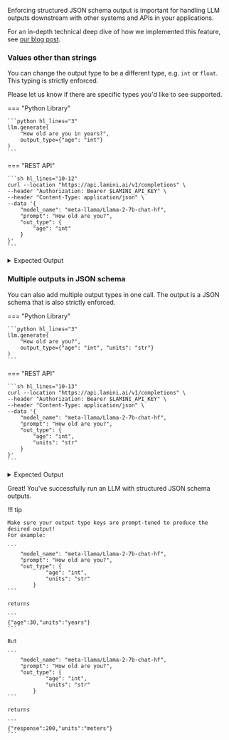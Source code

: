 Enforcing structured JSON schema output is important for handling LLM outputs downstream with other systems and APIs in your applications.

For an in-depth technical deep dive of how we implemented this feature, see [our blog post](https://www.lamini.ai/blog/guarantee-valid-json-output-with-lamini).

### Values other than strings

You can change the output type to be a different type, e.g. `int` or `float`. This typing is strictly enforced.

Please let us know if there are specific types you'd like to see supported.

=== "Python Library"

    ```python hl_lines="3"
    llm.generate(
        "How old are you in years?",
        output_type={"age": "int"}
    )
    ```

=== "REST API"

    ```sh hl_lines="10-12"
    curl --location "https://api.lamini.ai/v1/completions" \
    --header "Authorization: Bearer $LAMINI_API_KEY" \
    --header "Content-Type: application/json" \
    --data '{
        "model_name": "meta-llama/Llama-2-7b-chat-hf",
        "prompt": "How old are you?",
        "out_type": {
            "age": "int"
        }
    }'
    ```

<details>
<summary>Expected Output</summary>
    ```
    {
        'age': 25
    }
    ```
</details>

### Multiple outputs in JSON schema

You can also add multiple output types in one call. The output is a JSON schema that is also strictly enforced.

=== "Python Library"

    ```python hl_lines="3"
    llm.generate(
        "How old are you?",
        output_type={"age": "int", "units": "str"}
    )
    ```

=== "REST API"

    ```sh hl_lines="10-13"
    curl --location "https://api.lamini.ai/v1/completions" \
    --header "Authorization: Bearer $LAMINI_API_KEY" \
    --header "Content-Type: application/json" \
    --data '{
        "model_name": "meta-llama/Llama-2-7b-chat-hf",
        "prompt": "How old are you?",
        "out_type": {
            "age": "int",
            "units": "str"
        }
    }'
    ```

<details>
<summary>Expected Output</summary>
    ```
    {
        'age': 25,
        'units': 'years'
    }
    ```
</details>

Great! You've successfully run an LLM with structured JSON schema outputs.

!!! tip

    Make sure your output type keys are prompt-tuned to produce the desired output!
    For example:

    ```
        "model_name": "meta-llama/Llama-2-7b-chat-hf",
        "prompt": "How old are you?",
        "out_type": {
                "age": "int",
                "units": "str"
            }
    ```

    returns

    ```
    {"age":30,"units":"years"}
    ```

    But

    ```
        "model_name": "meta-llama/Llama-2-7b-chat-hf",
        "prompt": "How old are you?",
        "out_type": {
                "age": "int",
                "units": "str"
            }
    ```

    returns

    ```
    {"response":200,"units":"meters"}
    ```

